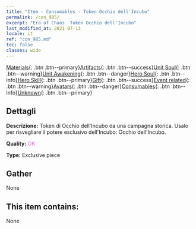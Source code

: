 ```yaml
---
title: "Item - Consumables - Token Occhio dell'Incubo"
permalink: /con_985/
excerpt: "Era of Chaos  Token Occhio dell'Incubo"
last_modified_at: 2021-07-13
locale: it
ref: "con_985.md"
toc: false
classes: wide
---
```

 [Materials](/ItemsIT/){: .btn .btn--primary}[Artifacts](/ItemsIT/Artifacts/){: .btn .btn--success}[Unit Soul](/ItemsIT/UnitSoul/){: .btn .btn--warning}[Unit Awakening](/ItemsIT/UnitAwakening/){: .btn .btn--danger}[Hero Soul](/ItemsIT/HeroSoul/){: .btn .btn--info}[Hero Skill](/ItemsIT/HeroSkill/){: .btn .btn--primary}[Gift](/ItemsIT/Gift/){: .btn .btn--success}[Event related](/ItemsIT/Events/){: .btn .btn--warning}[Avatars](/ItemsIT/Avatars/){: .btn .btn--danger}[Consumables](/ItemsIT/Consumables/){: .btn .btn--info}[Unknown](/ItemsIT/Unknown/){: .btn .btn--primary}

## Dettagli
 **Descrizione:** Token di Occhio dell'Incubo da una campagna storica. Usalo per risvegliare il potere esclusivo dell'Incubo: Occhio dell'Incubo.

 **Quality:** <span style="color: #DA70D6">OK</span>

 **Type:** Exclusive piece

## Gather

  None

## This item contains:

  None

